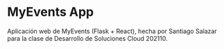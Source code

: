 # MyEvents App
Aplicación web de MyEvents (Flask + React), hecha por Santiago Salazar para la clase de Desarrollo de Soluciones Cloud 202110.